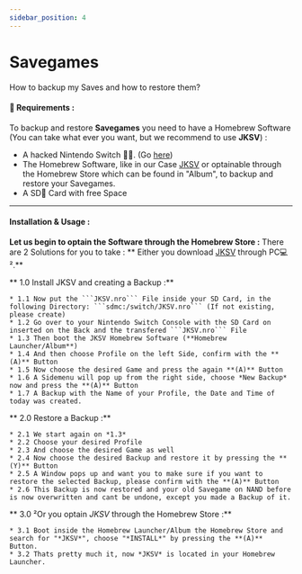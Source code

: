 ```yaml
---
sidebar_position: 4
---
```


# Savegames

How to backup my Saves and how to restore them?

#### 🏁 Requirements :
To backup and restore **Savegames** you need to have a Homebrew Software (You can take what ever you want, but we recommend to use **JKSV**) :

* A hacked Nintendo Switch 🏴‍☠️. (Go [here](https://gitlab.com/easyhacking/switch))
* The Homebrew Software, like in our Case [JKSV](https://github.com/J-D-K/JKSV) or optainable through the Homebrew Store which can be found in "Album", to backup and restore your Savegames.
* A SD💾 Card with free Space

___
#### Installation & Usage :

**Let us begin to optain the Software through the Homebrew Store :**
There are 2 Solutions for you to take :
** Either you download [JKSV](https://github.com/J-D-K/JKSV) through PC💻².**

** 1.0 Install JKSV and creating a Backup :**

    * 1.1 Now put the ```JKSV.nro``` File inside your SD Card, in the following Directory: ```sdmc:/switch/JKSV.nro``` (If not existing, please create)
    * 1.2 Go over to your Nintendo Switch Console with the SD Card on inserted on the Back and the transfered ```JKSV.nro``` File
    * 1.3 Then boot the JKSV Homebrew Software (**Homebrew Launcher/Album**)
    * 1.4 And then choose Profile on the left Side, confirm with the **(A)** Button
    * 1.5 Now choose the desired Game and press the again **(A)** Button
    * 1.6 A Sidemenu will pop up from the right side, choose *New Backup* now and press the **(A)** Button
    * 1.7 A Backup with the Name of your Profile, the Date and Time of today was created.
	
** 2.0 Restore a Backup :**

    * 2.1 We start again on *1.3*
	* 2.2 Choose your desired Profile
	* 2.3 And choose the desired Game as well
	* 2.4 Now choose the desired Backup and restore it by pressing the **(Y)** Button
	* 2.5 A Window pops up and want you to make sure if you want to restore the selected Backup, please confirm with the **(A)** Button
	* 2.6 This Backup is now restored and your old Savegame on NAND before is now overwritten and cant be undone, except you made a Backup of it.

** 3.0 ²Or you optain *JKSV* through the Homebrew Store :**

    * 3.1 Boot inside the Homebrew Launcher/Album the Homebrew Store and search for "*JKSV*", choose "*INSTALL*" by pressing the **(A)** Button.
	* 3.2 Thats pretty much it, now *JKSV* is located in your Homebrew Launcher.